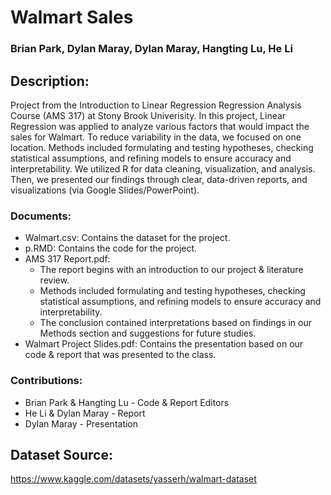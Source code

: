 # Walmart Sales
### Brian Park, Dylan Maray, Dylan Maray, Hangting Lu, He Li

## Description:
Project from the Introduction to Linear Regression Regression Analysis Course (AMS 317) at Stony Brook Univerisity. In this project, Linear Regression was applied to analyze various factors that would impact the sales for Walmart. To reduce variability in the data, we focused on one location. Methods included formulating and testing hypotheses, checking statistical assumptions, and refining models to ensure accuracy and interpretability. We utilized R for data cleaning, visualization, and analysis. Then, we presented our findings through clear, data-driven reports, and visualizations (via Google Slides/PowerPoint).

### Documents:
* Walmart.csv: Contains the dataset for the project.
* p.RMD: Contains the code for the project.
* AMS 317 Report.pdf:
  - The report begins with an introduction to our project & literature review.
  - Methods included formulating and testing hypotheses, checking statistical assumptions, and refining models to ensure accuracy and interpretability.
  - The conclusion contained interpretations based on findings in our Methods section and suggestions for future studies.
* Walmart Project Slides.pdf: Contains the presentation based on our code & report that was presented to the class.

### Contributions: 
* Brian Park & Hangting Lu - Code & Report Editors
* He Li & Dylan Maray - Report
* Dylan Maray - Presentation

## Dataset Source: 
https://www.kaggle.com/datasets/yasserh/walmart-dataset


